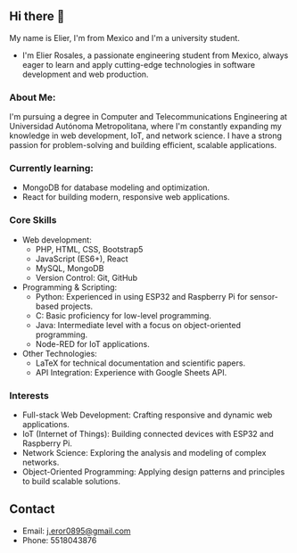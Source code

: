 ## Hi there 👋

My name is Elier, I'm from Mexico and I'm a university student.

* I'm Elier Rosales, a passionate engineering student from Mexico, always eager to learn and apply cutting-edge technologies in software development and web production.

### About Me:
I'm pursuing a degree in Computer and Telecommunications Engineering at Universidad Autónoma Metropolitana, where I'm constantly expanding my knowledge in web development, IoT, and network science. I have a strong passion for problem-solving and building efficient, scalable applications.

### Currently learning:
* MongoDB for database modeling and optimization.
* React for building modern, responsive web applications.

### Core Skills
* Web development:
  * PHP, HTML, CSS, Bootstrap5
  * JavaScript (ES6+), React
  * MySQL, MongoDB
  * Version Control: Git, GitHub
* Programming & Scripting:
  * Python: Experienced in using ESP32 and Raspberry Pi for sensor-based projects.
  * C: Basic proficiency for low-level programming.
  * Java: Intermediate level with a focus on object-oriented programming.
  * Node-RED for IoT applications.
* Other Technologies:
  * LaTeX for technical documentation and scientific papers.
  * API Integration: Experience with Google Sheets API.

### Interests

* Full-stack Web Development: Crafting responsive and dynamic web applications.
* IoT (Internet of Things): Building connected devices with ESP32 and Raspberry Pi.
* Network Science: Exploring the analysis and modeling of complex networks.
* Object-Oriented Programming: Applying design patterns and principles to build scalable solutions.

## Contact
* Email: j.eror0895@gmail.com
* Phone: 5518043876
<!--
**ElierRosales/ElierRosales** is a ✨ _special_ ✨ repository because its `README.md` (this file) appears on your GitHub profile.

Here are some ideas to get you started:

- 🔭 I’m currently working on ...
- 🌱 I’m currently learning ...
- 👯 I’m looking to collaborate on ...
- 🤔 I’m looking for help with ...
- 💬 Ask me about ...
- 📫 How to reach me: ...
- 😄 Pronouns: ...
- ⚡ Fun fact: ...
-->
